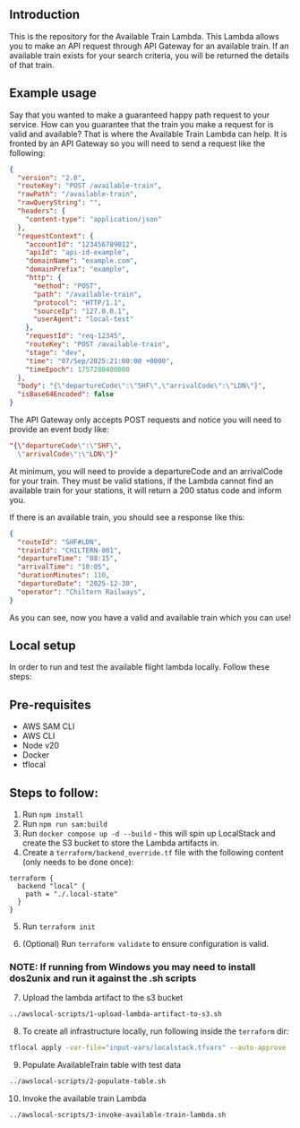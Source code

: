 ## Introduction 

This is the repository for the Available Train Lambda. This Lambda allows you to make an API request through API Gateway for an available train. 
If an available train exists for your search criteria, you will be returned the details of that train.

## Example usage
Say that you wanted to make a guaranteed happy path request to your service. How can you guarantee that the train you make a request for is valid and available? That is where the Available Train Lambda can help. It is fronted by an API Gateway so you will need to send a request like the following:
``` json
{
  "version": "2.0",
  "routeKey": "POST /available-train",
  "rawPath": "/available-train",
  "rawQueryString": "",
  "headers": {
    "content-type": "application/json"
  },
  "requestContext": {
    "accountId": "123456789012",
    "apiId": "api-id-example",
    "domainName": "example.com",
    "domainPrefix": "example",
    "http": {
      "method": "POST",
      "path": "/available-train",
      "protocol": "HTTP/1.1",
      "sourceIp": "127.0.0.1",
      "userAgent": "local-test"
    },
    "requestId": "req-12345",
    "routeKey": "POST /available-train",
    "stage": "dev",
    "time": "07/Sep/2025:21:00:00 +0000",
    "timeEpoch": 1757288400000
  },
  "body": "{\"departureCode\":\"SHF\",\"arrivalCode\":\"LDN\"}",
  "isBase64Encoded": false
}
```
The API Gateway only accepts POST requests and notice you will need to provide an event body like:
``` json
"{\"departureCode\":\"SHF\",
  \"arrivalCode\":\"LDN\"}"
```

At minimum, you will need to provide a departureCode and an arrivalCode for your train. They must be valid stations, if the Lambda cannot find an available train for your stations, it will return a 200 status code and inform you.

If there is an available train, you should see a response like this:

``` json
{
  "routeId": "SHF#LDN",
  "trainId": "CHILTERN-001",
  "departureTime": "08:15",
  "arrivalTime": "10:05",
  "durationMinutes": 110,
  "departureDate": "2025-12-30",
  "operator": "Chiltern Railways",
}
```
As you can see, now you have a valid and available train which you can use!

## Local setup

In order to run and test the available flight lambda locally. Follow these steps:

## Pre-requisites 
- AWS SAM CLI
- AWS CLI
- Node v20
- Docker
- tflocal

## Steps to follow:
1. Run `npm install`
2. Run `npm run sam:build`
3. Run `docker compose up -d --build` - this will spin up LocalStack
and create the S3 bucket to store the Lambda artifacts in.
4. Create a `terraform/backend_override.tf` file with the following content (only needs to be done once):

```hcl
terraform {
  backend "local" {
    path = "./.local-state"
  }
}
```
5. Run `terraform init`

6. (Optional) Run `terraform validate` to ensure configuration is valid.

### NOTE: If running from Windows you may need to install dos2unix and run it against the .sh scripts

7. Upload the lambda artifact to the s3 bucket
``` bash
../awslocal-scripts/1-upload-lambda-artifact-to-s3.sh
```
8. To create all infrastructure locally, run following inside the `terraform` dir:

``` bash 
tflocal apply -var-file="input-vars/localstack.tfvars" --auto-approve
```

9. Populate AvailableTrain table with test data
``` bash
../awslocal-scripts/2-populate-table.sh
```

10. Invoke the available train Lambda
``` bash
../awslocal-scripts/3-invoke-available-train-lambda.sh
```

